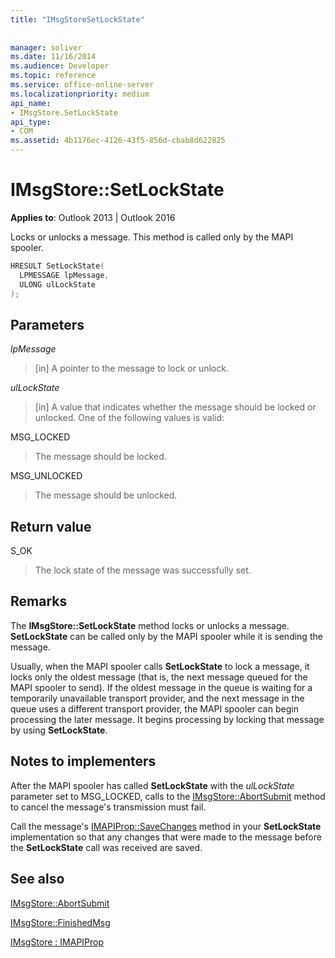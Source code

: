 ```yaml
---
title: "IMsgStoreSetLockState"
 
 
manager: soliver
ms.date: 11/16/2014
ms.audience: Developer
ms.topic: reference
ms.service: office-online-server
ms.localizationpriority: medium
api_name:
- IMsgStore.SetLockState
api_type:
- COM
ms.assetid: 4b1176ec-4126-43f5-856d-cbab8d622825
---
```


# IMsgStore::SetLockState

  
  
**Applies to**: Outlook 2013 | Outlook 2016 
  
Locks or unlocks a message. This method is called only by the MAPI spooler.
  
```cpp
HRESULT SetLockState(
  LPMESSAGE lpMessage,
  ULONG ulLockState  
);
```

## Parameters

 _lpMessage_
  
> [in] A pointer to the message to lock or unlock.
    
 _ulLockState_
  
> [in] A value that indicates whether the message should be locked or unlocked. One of the following values is valid:
    
MSG_LOCKED 
  
> The message should be locked. 
    
MSG_UNLOCKED 
  
> The message should be unlocked.
    
## Return value

S_OK 
  
> The lock state of the message was successfully set.
    
## Remarks

The **IMsgStore::SetLockState** method locks or unlocks a message. **SetLockState** can be called only by the MAPI spooler while it is sending the message. 
  
Usually, when the MAPI spooler calls **SetLockState** to lock a message, it locks only the oldest message (that is, the next message queued for the MAPI spooler to send). If the oldest message in the queue is waiting for a temporarily unavailable transport provider, and the next message in the queue uses a different transport provider, the MAPI spooler can begin processing the later message. It begins processing by locking that message by using **SetLockState**.
  
## Notes to implementers

After the MAPI spooler has called **SetLockState** with the  _ulLockState_ parameter set to MSG_LOCKED, calls to the [IMsgStore::AbortSubmit](imsgstore-abortsubmit.md) method to cancel the message's transmission must fail. 
  
Call the message's [IMAPIProp::SaveChanges](imapiprop-savechanges.md) method in your **SetLockState** implementation so that any changes that were made to the message before the **SetLockState** call was received are saved. 
  
## See also



[IMsgStore::AbortSubmit](imsgstore-abortsubmit.md)
  
[IMsgStore::FinishedMsg](imsgstore-finishedmsg.md)
  
[IMsgStore : IMAPIProp](imsgstoreimapiprop.md)

